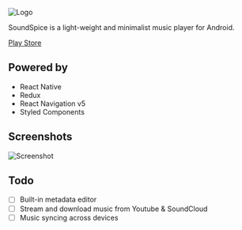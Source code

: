 ![Logo](https://raw.githubusercontent.com/farshed/SoundSpice-mobile/master/docs/logo.png)

SoundSpice is a light-weight and minimalist music player for Android.

[Play Store](https://play.google.com/store/apps/details?id=com.vynilla)

## Powered by

-  React Native
-  Redux
-  React Navigation v5
-  Styled Components

## Screenshots

![Screenshot](https://raw.githubusercontent.com/farshed/SoundSpice-mobile/master/docs/screenshots.png)

## Todo

-  [ ] Built-in metadata editor
-  [ ] Stream and download music from Youtube & SoundCloud
-  [ ] Music syncing across devices
